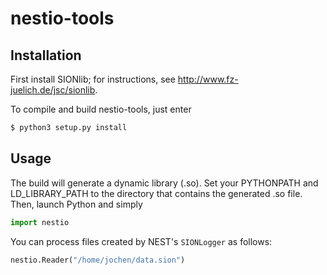 # nestio-tools

## Installation

First install SIONlib; for instructions, see <http://www.fz-juelich.de/jsc/sionlib>.

To compile and build nestio-tools, just enter

```bash
$ python3 setup.py install
```

## Usage

The build will generate a dynamic library (.so). Set your PYTHONPATH and LD_LIBRARY_PATH to the directory that contains the generated .so file. Then, launch Python and simply

```python
import nestio
```

You can process files created by NEST's `SIONLogger` as follows:

```python
nestio.Reader("/home/jochen/data.sion")
```
